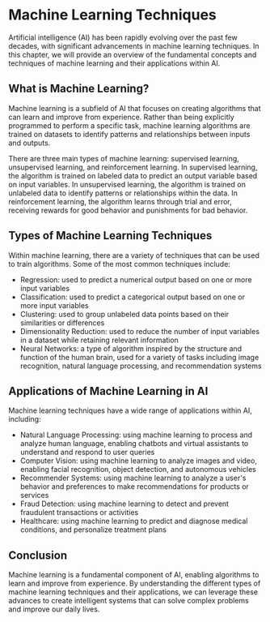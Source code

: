 Machine Learning Techniques
==============================================================================================

Artificial intelligence (AI) has been rapidly evolving over the past few decades, with significant advancements in machine learning techniques. In this chapter, we will provide an overview of the fundamental concepts and techniques of machine learning and their applications within AI.

What is Machine Learning?
-------------------------

Machine learning is a subfield of AI that focuses on creating algorithms that can learn and improve from experience. Rather than being explicitly programmed to perform a specific task, machine learning algorithms are trained on datasets to identify patterns and relationships between inputs and outputs.

There are three main types of machine learning: supervised learning, unsupervised learning, and reinforcement learning. In supervised learning, the algorithm is trained on labeled data to predict an output variable based on input variables. In unsupervised learning, the algorithm is trained on unlabeled data to identify patterns or relationships within the data. In reinforcement learning, the algorithm learns through trial and error, receiving rewards for good behavior and punishments for bad behavior.

Types of Machine Learning Techniques
------------------------------------

Within machine learning, there are a variety of techniques that can be used to train algorithms. Some of the most common techniques include:

* Regression: used to predict a numerical output based on one or more input variables
* Classification: used to predict a categorical output based on one or more input variables
* Clustering: used to group unlabeled data points based on their similarities or differences
* Dimensionality Reduction: used to reduce the number of input variables in a dataset while retaining relevant information
* Neural Networks: a type of algorithm inspired by the structure and function of the human brain, used for a variety of tasks including image recognition, natural language processing, and recommendation systems

Applications of Machine Learning in AI
--------------------------------------

Machine learning techniques have a wide range of applications within AI, including:

* Natural Language Processing: using machine learning to process and analyze human language, enabling chatbots and virtual assistants to understand and respond to user queries
* Computer Vision: using machine learning to analyze images and video, enabling facial recognition, object detection, and autonomous vehicles
* Recommender Systems: using machine learning to analyze a user's behavior and preferences to make recommendations for products or services
* Fraud Detection: using machine learning to detect and prevent fraudulent transactions or activities
* Healthcare: using machine learning to predict and diagnose medical conditions, and personalize treatment plans

Conclusion
----------

Machine learning is a fundamental component of AI, enabling algorithms to learn and improve from experience. By understanding the different types of machine learning techniques and their applications, we can leverage these advances to create intelligent systems that can solve complex problems and improve our daily lives.
